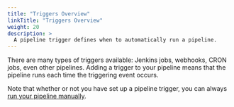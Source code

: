 ```yaml
---
title: "Triggers Overview"
linkTitle: "Triggers Overview"
weight: 20
description: >
  A pipeline trigger defines when to automatically run a pipeline.
---
```


There are many types of triggers available: Jenkins jobs, webhooks, CRON jobs,
even other pipelines. Adding a trigger to your pipeline means that the pipeline
runs each time the triggering event occurs.

Note that whether or not you have set up a pipeline trigger, you can always
[run your pipeline manually](/docs/guides/user/pipeline/managing-pipelines#manually-run-a-pipeline).

